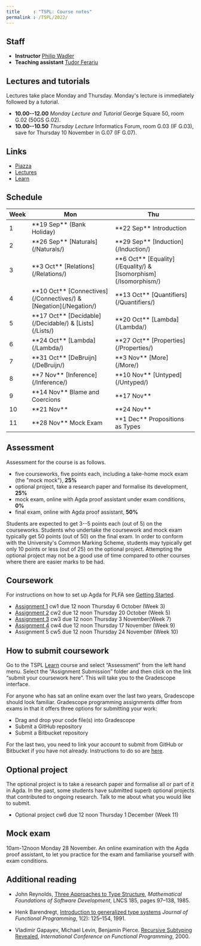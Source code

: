 ```yaml
---
title     : "TSPL: Course notes"
permalink : /TSPL/2022/
---
```



## Staff

* **Instructor**
    [Philip Wadler](https://homepages.inf.ed.ac.uk/wadler)
* **Teaching assistant**
    [Tudor Ferariu](https://www.inf.ed.ac.uk/people/students/Tudor_Ferariu.html)

## Lectures and tutorials

Lectures take place Monday and Thursday.
Monday's lecture is immediately followed by a tutorial.

* **10.00--12.00** _Monday Lecture and Tutorial_
  George Square 50, room G.02 (50GS G.02).
* **10.00--10.50** _Thursday Lecture_
  Informatics Forum, room G.03 (IF G.03), save for Thursday 10 November in G.07 (IF G.07).	

## Links

* [Piazza][piazza]
* [Lectures][lectures]
* [Learn][learn]

[piazza]: https://piazza.com/class/l8epstau8uc5dd/
[lectures]: https://echo360.org.uk/section/a4451855-1138-4ae3-9c94-acd37a91c8a4/home
[learn]: https://www.learn.ed.ac.uk/ultra/courses/_98006_1/cl/outline

## Schedule

<table>
<thead>
 <tr>
  <th scope="col">Week</th>
  <th scope="col">Mon</th>
  <th scope="col">Thu</th>
 </tr>
</thead>
<tbody>
 <tr>
  <td>1</td>
  <td>**19 Sep** (Bank Holiday)
  <td>**22 Sep** Introduction </td>
 </tr>
 <tr>
  <td>2</td>
  <td>**26 Sep** [Naturals](/Naturals/)</td>
  <td>**29 Sep** [Induction](/Induction/)</td>
 </tr>
 <tr>
  <td>3</td>
  <td> **3 Oct** [Relations](/Relations/)</td>
  <td> **6 Oct** [Equality](/Equality/) &amp; [Isomorphism](/Isomorphism/)</td>
 </tr>
 <tr>
  <td>4</td>
  <td>**10 Oct** [Connectives](/Connectives/) &amp; [Negation](/Negation/)</td>
  <td>**13 Oct** [Quantifiers](/Quantifiers/)</td>
 </tr>
 <tr>
  <td>5</td>
  <td>**17 Oct** [Decidable](/Decidable/) &amp; [Lists](/Lists/)</td>
  <td>**20 Oct** [Lambda](/Lambda/)</td>
 </tr>
 <tr>
  <td>6</td>
  <td>**24 Oct** [Lambda](/Lambda/)</td>
  <td>**27 Oct** [Properties](/Properties/)</td>
 </tr>
 <tr>
  <td>7</td>
  <td>**31 Oct** [DeBruijn](/DeBruijn/)</td>
  <td> **3 Nov** [More](/More/)</td>
 </tr>
 <tr>
  <td>8</td>
  <td> **7 Nov** [Inference](/Inference/)</td>
  <td>**10 Nov** [Untyped](/Untyped/)</td>
 </tr>
 <tr>
  <td>9</td>
  <td>**14 Nov** Blame and Coercions</td>
  <td>**17 Nov**</td>
 </tr>
 <tr>
  <td>10</td>
  <td>**21 Nov**</td>
  <td>**24 Nov**</td>
 </tr>
 <tr>
  <td>11</td>
  <td>**28 Nov** Mock Exam</td>
  <td> **1 Dec** Propositions as Types</td>
 </tr>
</tbody>
</table>


## Assessment

Assessment for the course is as follows.

* five courseworks, five points each, including a take-home mock exam
  (the "mock mock"), **25%**
* optional project, take a research paper and formalise its development, **25%**
* mock exam, online with Agda proof assistant under exam conditions, **0%**
* final exam, online with Agda proof assistant, **50%**

Students are expected to get 3--5 points each (out of 5) on the
courseworks. Students who undertake the coursework and mock exam typically
get 50 points (out of 50) on the final exam. In order to conform with
the University's Common Marking Scheme, students may typically
get only 10 points or less (out of 25) on the optional project.  Attempting
the optional project may not be a good use of time compared to other
courses where there are easier marks to be had.


## Coursework

For instructions on how to set up Agda for PLFA see [Getting Started](/GettingStarted/).

* [Assignment 1](/TSPL/2022/Assignment1/) cw1 due 12 noon Thursday 6 October (Week 3)
* [Assignment 2](/TSPL/2022/Assignment2/) cw2 due 12 noon Thursday 20 October (Week 5)
* [Assignment 3](/TSPL/2022/Assignment3/) cw3 due 12 noon Thursday 3 November(Week 7)
* [Assignment 4](/TSPL/2022/Assignment4/) cw4 due 12 noon Thursday 17 November (Week 9)
* Assignment 5 cw5 due 12 noon Thursday 24 November (Week 10)
<!-- Use file [Exam](/TSPL/2022/Exam/). Despite the rubric, do **all three questions**. -->

## How to submit coursework

Go to the TSPL [Learn][learn] course and select “Assessment” from the left hand
menu. Select the “Assignment Submission” folder and then click on the
link “submit your coursework here”. This will take you to the
Gradescope interface.

For anyone who has sat an online exam over the
last two years, Gradescope should look familiar.
Gradescope programming assignments differ from exams in that
it offers three options for submitting your work:

  *   Drag and drop your code file(s) into Gradescope
  *   Submit a GitHub repository
  *   Submit a Bitbucket repository

For the last two, you need to link your account to submit from GitHub or Bitbucket if you have not already.
Instructions to do so are [here](https://help.gradescope.com/article/lcn4nfvcww-student-edit-account#linking_accounts).


<!-- Assignments are submitted by running
``` bash
submit tspl cwN AssignmentN.lagda.md
```
where N is the number of the assignment. -->


## Optional project

The optional project is to take a research paper and formalise all or
part of it in Agda.  In the past, some students have submitted superb optional
projects that contributed to ongoing research.
Talk to me about what you would like to submit.
<!-- One possible paper to tackle is
[here](https://homepages.inf.ed.ac.uk/wadler/papers/coercions-jfp/coercions-jfp.pdf). -->

* Optional project cw6 due 12 noon Thursday 1 December (Week 11)

<!--
Submit the optional project by running
``` bash
submit tspl essay Essay.lagda.md
```
-->

## Mock exam

10am-12noon Monday 28 November. An online
examination with the Agda proof assistant, to let you
practice for the exam and familiarise yourself with exam conditions.


## Additional reading

* John Reynolds,
  [Three Approaches to Type Structure][reynolds],
  _Mathematical Foundations of Software Development_,
  LNCS 185, pages 97–138, 1985.

* Henk Barendregt,
  [Introduction to generalized type systems][barendregt]
  _Journal of Functional Programming_, 1(2): 125–154, 1991.

* Vladimir Gapayev, Michael Levin, Benjamin Pierce.
  [Recursive Subtyping Revealed][gapayev],
  _International Conference on Functional Programming_, 2000.

[reynolds]: https://homepages.inf.ed.ac.uk/wadler/papers/reynolds/three-approaches.pdf
[barendregt]: https://homepages.inf.ed.ac.uk/wadler/papers/barendregt/pure-type-systems.pdf
[gapayev]: https://homepages.inf.ed.ac.uk/wadler/papers/gapayev/gapayev-et-al-icfp2000.pdf


<!--
## Midterm course feedback

You may offer feedback on the course at
[https://www.surveymonkey.co.uk/r/YX7ZFYC](https://www.surveymonkey.co.uk/r/YX7ZFYC).

Please do so by 12 noon Thursday 31 October.
-->

<!--

## Mock exam

Here is the text of the [second mock](/courses/tspl/2018/Mock2.pdf)
and the exam [instructions](/courses/tspl/2018/Instructions.pdf).

-->
